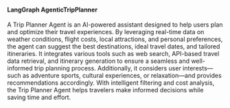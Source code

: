 #### LangGraph AgenticTripPlanner

A Trip Planner Agent is an AI-powered assistant designed to help users plan and optimize their travel experiences. By leveraging real-time data on weather conditions, flight costs, local attractions, and personal preferences, the agent can suggest the best destinations, ideal travel dates, and tailored itineraries. It integrates various tools such as web search, API-based travel data retrieval, and itinerary generation to ensure a seamless and well-informed trip planning process. Additionally, it considers user interests—such as adventure sports, cultural experiences, or relaxation—and provides recommendations accordingly. With intelligent filtering and cost analysis, the Trip Planner Agent helps travelers make informed decisions while saving time and effort.

